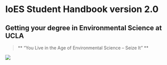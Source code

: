 # IoES Student Handbook version 2.0

## Getting your degree in Environmental Science at UCLA

> ** “You Live in the Age of Environmental Science – Seize It” **

![](.gitbook/assets/la-river-1600w.jpg)

